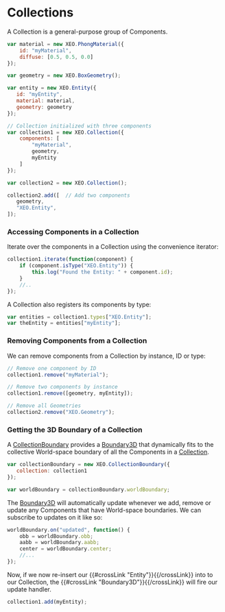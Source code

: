 # Collections

A Collection is a general-purpose group of Components.

 ````javascript
 var material = new XEO.PhongMaterial({
     id: "myMaterial",
     diffuse: [0.5, 0.5, 0.0]
 });

 var geometry = new XEO.BoxGeometry();

 var entity = new XEO.Entity({
    id: "myEntity",
    material: material,
    geometry: geometry
 });

 // Collection initialized with three components
 var collection1 = new XEO.Collection({ 
     components: [
         "myMaterial",
         geometry,
         myEntity
     ]
 });
 ````



 ````javascript
 var collection2 = new XEO.Collection();

 collection2.add([  // Add two components
    geometry,
    "XEO.Entity",
 ]);
 ````

 ### Accessing Components in a Collection

 Iterate over the components in a Collection using the convenience iterator:

 ````javascript
 collection1.iterate(function(component) {
     if (component.isType("XEO.Entity")) {
         this.log("Found the Entity: " + component.id);
     }
     //..
 });
 ````

 A Collection also registers its components by type:

 ````javascript
 var entities = collection1.types["XEO.Entity"];
 var theEntity = entities["myEntity"];
 ````

### Removing Components from a Collection

 We can remove components from a Collection by instance, ID or type:

````javascript
// Remove one component by ID
collection1.remove("myMaterial"); 

// Remove two components by instance
collection1.remove([geometry, myEntity]); 

// Remove all Geometries
collection2.remove("XEO.Geometry"); 
````

### Getting the 3D Boundary of a Collection

A [CollectionBoundary](http://xeoengine.org/docs/classes/CollectionBoundary.html) provides a [Boundary3D](http://xeoengine.org/docs/classes/Boundary3D.html) that
 dynamically fits to the collective World-space boundary of all the Components in a [Collection](http://xeoengine.org/docs/classes/Collection.html).

 ````javascript
 var collectionBoundary = new XEO.CollectionBoundary({
    collection: collection1
 });

 var worldBoundary = collectionBoundary.worldBoundary;
 ````
 The [Boundary3D](http://xeoengine.org/docs/classes/Boundary3D.html) will automatically update whenever we add, remove or update any Components that have World-space boundaries. We can subscribe to updates on it like so:

 ````javascript
 worldBoundary.on("updated", function() {
     obb = worldBoundary.obb;
     aabb = worldBoundary.aabb;
     center = worldBoundary.center;
     //...
 });
 ````

 Now, if we now re-insert our {{#crossLink "Entity"}}{{/crossLink}} into to our Collection,
 the {{#crossLink "Boundary3D"}}{{/crossLink}} will fire our update handler.

 ````javascript
 collection1.add(myEntity);
 ````
